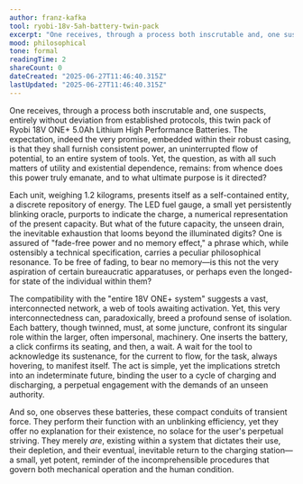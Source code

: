 ```yaml
---
author: franz-kafka
tool: ryobi-18v-5ah-battery-twin-pack
excerpt: "One receives, through a process both inscrutable and, one suspects, entirely without deviation from established protocols, this twin pack of Ryobi 18V..."
mood: philosophical
tone: formal
readingTime: 2
shareCount: 0
dateCreated: "2025-06-27T11:46:40.315Z"
lastUpdated: "2025-06-27T11:46:40.315Z"
---
```


One receives, through a process both inscrutable and, one suspects, entirely without deviation from established protocols, this twin pack of Ryobi 18V ONE+ 5.0Ah Lithium High Performance Batteries. The expectation, indeed the very promise, embedded within their robust casing, is that they shall furnish consistent power, an uninterrupted flow of potential, to an entire system of tools. Yet, the question, as with all such matters of utility and existential dependence, remains: from whence does this power truly emanate, and to what ultimate purpose is it directed?

Each unit, weighing 1.2 kilograms, presents itself as a self-contained entity, a discrete repository of energy. The LED fuel gauge, a small yet persistently blinking oracle, purports to indicate the charge, a numerical representation of the present capacity. But what of the future capacity, the unseen drain, the inevitable exhaustion that looms beyond the illuminated digits? One is assured of "fade-free power and no memory effect," a phrase which, while ostensibly a technical specification, carries a peculiar philosophical resonance. To be free of fading, to bear no memory—is this not the very aspiration of certain bureaucratic apparatuses, or perhaps even the longed-for state of the individual within them?

The compatibility with the "entire 18V ONE+ system" suggests a vast, interconnected network, a web of tools awaiting activation. Yet, this very interconnectedness can, paradoxically, breed a profound sense of isolation. Each battery, though twinned, must, at some juncture, confront its singular role within the larger, often impersonal, machinery. One inserts the battery, a click confirms its seating, and then, a wait. A wait for the tool to acknowledge its sustenance, for the current to flow, for the task, always hovering, to manifest itself. The act is simple, yet the implications stretch into an indeterminate future, binding the user to a cycle of charging and discharging, a perpetual engagement with the demands of an unseen authority.

And so, one observes these batteries, these compact conduits of transient force. They perform their function with an unblinking efficiency, yet they offer no explanation for their existence, no solace for the user's perpetual striving. They merely _are_, existing within a system that dictates their use, their depletion, and their eventual, inevitable return to the charging station—a small, yet potent, reminder of the incomprehensible procedures that govern both mechanical operation and the human condition.
